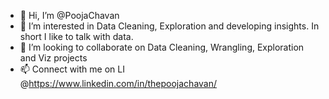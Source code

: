 - 👋 Hi, I’m @PoojaChavan
- 👀 I’m interested in Data Cleaning, Exploration and developing insights. In short I like to talk with data.
- 💞️ I’m looking to collaborate on Data Cleaning, Wrangling, Exploration and Viz projects
- 📫 Connect with me on LI @https://www.linkedin.com/in/thepoojachavan/

<!---
ThePoojaChavan/ThePoojaChavan is a ✨ special ✨ repository because its `README.md` (this file) appears on your GitHub profile.
You can click the Preview link to take a look at your changes.
--->

